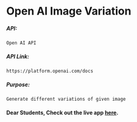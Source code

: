 # Open AI Image Variation

##### API:
    Open AI API

##### API Link:
    https://platform.openai.com/docs

##### Purpose:
    Generate different variations of given image

#### Dear Students, Check out the live app [here](http://203.193.173.125/buildriseshine/openai/dalle-e2-image-variation/).
